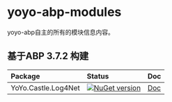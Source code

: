 # yoyo-abp-modules
yoyo-abp自主的所有的模块信息内容。


## 基于ABP 3.7.2 构建

| Package | Status  | Doc |
| :------ | :------  | :------ |
| YoYo.Castle.Log4Net | [![NuGet version](https://badge.fury.io/nu/YoYo.Castle.Log4Net.svg)](https://badge.fury.io/nu/YoYo.Castle.Log4Net) | [Doc](src/YoYo.Castle.Log4Net/YoYo.Castle.Log4Net.md) |